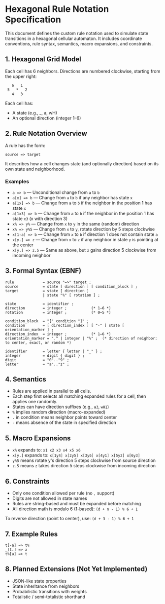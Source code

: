 # Hexagonal Rule Notation Specification

This document defines the custom rule notation used to simulate state transitions in a hexagonal cellular automaton. It includes coordinate conventions, rule syntax, semantics, macro expansions, and constraints.

## 1. Hexagonal Grid Model

Each cell has 6 neighbors. Directions are numbered clockwise, starting from the upper right:

```
   6   1
 5   *   2
   4   3
```

Each cell has:

- A state (e.g., \_, a, wH)
- An optional direction (integer 1–6)

## 2. Rule Notation Overview

A rule has the form:

```
source => target
```

It describes how a cell changes state (and optionally direction) based on its own state and neighborhood.

### Examples

- `a => b` — Unconditional change from `a` to `b`
- `a[x] => b` — Change from `a` to `b` if any neighbor has state `x` 
- `a[1x] => b` — Change from `a` to `b` if the neighbor in the position 1 has state `x`
- `a[1x3] => b` — Change from `a` to `b` if the neighbor in the position 1 has state `x3` (x with direction 3)  
- `x% => y%` — Change from `x` to `y` in the same (random) direction
- `x% => y%5` — Change from `x` to `y`, rotate direction by 5 steps clockwise
- `x[1-a] => b` — Change from `x` to `b` if direction 1 does not contain state `a`
- `x[y.] => z` — Change from `x` to `z` if any neighbor in state `y` is pointing at the center
- `x[y.] => z.5` — Same as above, but `z` gains direction 5 clockwise from incoming neighbor

## 3. Formal Syntax (EBNF)

```
rule             = source "=>" target ;
source           = state [ direction ] [ condition_block ] ;
target           = state [ direction ]
                 | state "%" [ rotation ] ;

state            = identifier ;
direction        = integer ;           (* 1–6 *)
rotation         = integer ;           (* 0–5 *)

condition_block  = "[" condition "]" ;
condition        = [ direction_index ] [ "-" ] state [ orientation_marker ] ;
direction_index  = integer ;           (* 1–6 *)
orientation_marker = "." | integer | "%" ;  (* direction of neighbor: to center, exact, or random *)

identifier       = letter { letter | "_" } ;
integer          = digit { digit } ;
digit            = "0".."9" ;
letter           = "a".."z" ;
```

## 4. Semantics

- Rules are applied in parallel to all cells.
- Each step first selects all matching expanded rules for a cell, then applies one randomly.
- States can have direction suffixes (e.g., `a3`, `wH1`)
- `%` implies random direction (macro-expanded)
- `.` in condition means neighbor points toward center
- `-` means absence of the state in specified direction

## 5. Macro Expansions

- `x%` expands to: `x1 x2 x3 x4 x5 x6`
- `x[y.]` expands to: `x[1y4] x[2y5] x[3y6] x[4y1] x[5y2] x[6y3]`
- `y%5` means rotate y's direction 5 steps clockwise from source direction
- `z.5` means `z` takes direction 5 steps clockwise from incoming direction

## 6. Constraints

- Only one condition allowed per rule (no `,` support)
- Digits are not allowed in state names
- Rules are string-based and must be expanded before matching
- All direction math is modulo 6 (1-based): `(d + n - 1) % 6 + 1`

To reverse direction (point to center), use: `(d + 3 - 1) % 6 + 1`

## 7. Example Rules

```
t[-a] => t%
_[t.] => a
t%[a] => t
```

## 8. Planned Extensions (Not Yet Implemented)

- JSON-like state properties
- State inheritance from neighbors
- Probabilistic transitions with weights
- Totalistic / semi-totalistic shorthand

